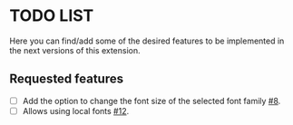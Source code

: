 # TODO LIST

Here you can find/add some of the desired features to be implemented in the next versions of this extension.

## Requested features

- [ ] Add the option to change the font size of the selected font family [#8](../../issues/8).
- [ ] Allows using local fonts [#12](../../issues/12).
